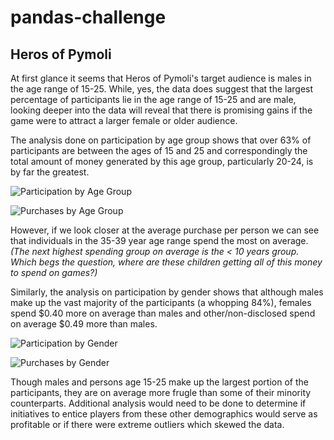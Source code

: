 # pandas-challenge

## Heros of Pymoli

At first glance it seems that Heros of Pymoli's target audience is males in the age range of 15-25. While, yes, the data does suggest that the largest percentage of participants lie in the age range of 15-25 and are male, looking deeper into the data will reveal that there is promising gains if the game were to attract a larger female or older audience.

The analysis done on participation by age group shows that over 63% of participants are between the ages of 15 and 25 and correspondingly the total amount of money generated by this age group, particularly 20-24, is by far the greatest.

![Participation by Age Group](https://wustl.bootcampcontent.com/AEmily96/pandas-challenge/blob/master/HerosHeroesOfPymoli/Resources/ParticipationByAge.PNG)

![Purchases by Age Group](https://wustl.bootcampcontent.com/AEmily96/pandas-challenge/blob/master/HerosHeroesOfPymoli/Resources/PurchasesByAge.PNG)

However, if we look closer at the average purchase per person we can see that individuals in the 35-39 year age range spend the most on average. *(The next highest spending group on average is the < 10 years group. Which begs the question, where are these children getting all of this money to spend on games?)*

Similarly, the analysis on participation by gender shows that although males make up the vast majority of the participants (a whopping 84%), females spend $0.40 more on average than males and other/non-disclosed spend on average $0.49 more than males.

![Participation by Gender](https://wustl.bootcampcontent.com/AEmily96/pandas-challenge/blob/master/HerosHeroesOfPymoli/Resources/ParticipationByGender.PNG)

![Purchases by Gender](https://wustl.bootcampcontent.com/AEmily96/pandas-challenge/blob/master/HerosHeroesOfPymoli/Resources/PurchasesByGender.PNG)

Though males and persons age 15-25 make up the largest portion of the participants, they are on average more frugle than some of their minority counterparts. Additional analysis would need to be done to determine if initiatives to entice players from these other demographics would serve as profitable or if there were extreme outliers which skewed the data.


